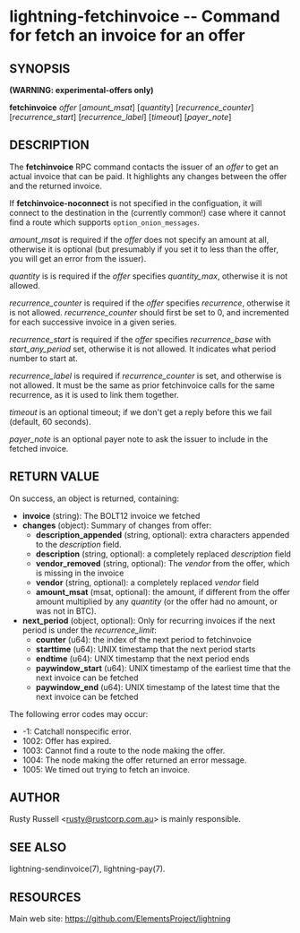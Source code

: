 lightning-fetchinvoice -- Command for fetch an invoice for an offer
===================================================================

SYNOPSIS
--------

**(WARNING: experimental-offers only)**

**fetchinvoice** *offer* [*amount\_msat*] [*quantity*] [*recurrence\_counter*] [*recurrence\_start*] [*recurrence\_label*] [*timeout*] [*payer\_note*]

DESCRIPTION
-----------

The **fetchinvoice** RPC command contacts the issuer of an *offer* to get
an actual invoice that can be paid.  It highlights any changes between the
offer and the returned invoice.

If **fetchinvoice-noconnect** is not specified in the configuation, it
will connect to the destination in the (currently common!) case where it
cannot find a route which supports `option_onion_messages`.

*amount\_msat* is required if the *offer* does not specify an amount
at all, otherwise it is optional (but presumably if you set it to less
than the offer, you will get an error from the issuer).

*quantity* is is required if the *offer* specifies
*quantity\_max*, otherwise it is not allowed.

*recurrence\_counter* is required if the *offer*
specifies *recurrence*, otherwise it is not allowed.
*recurrence\_counter* should first be set to 0, and incremented for
each successive invoice in a given series.

*recurrence\_start* is required if the *offer*
specifies *recurrence\_base* with *start\_any\_period* set, otherwise it
is not allowed.  It indicates what period number to start at.

*recurrence\_label* is required if *recurrence\_counter* is set, and
otherwise is not allowed.  It must be the same as prior fetchinvoice
calls for the same recurrence, as it is used to link them together.

*timeout* is an optional timeout; if we don't get a reply before this
we fail (default, 60 seconds).

*payer\_note* is an optional payer note to ask the issuer to include
in the fetched invoice.

RETURN VALUE
------------

[comment]: # (GENERATE-FROM-SCHEMA-START)
On success, an object is returned, containing:

- **invoice** (string): The BOLT12 invoice we fetched
- **changes** (object): Summary of changes from offer:
  - **description\_appended** (string, optional): extra characters appended to the *description* field.
  - **description** (string, optional): a completely replaced *description* field
  - **vendor\_removed** (string, optional): The *vendor* from the offer, which is missing in the invoice
  - **vendor** (string, optional): a completely replaced *vendor* field
  - **amount\_msat** (msat, optional): the amount, if different from the offer amount multiplied by any *quantity* (or the offer had no amount, or was not in BTC).
- **next\_period** (object, optional): Only for recurring invoices if the next period is under the *recurrence\_limit*:
  - **counter** (u64): the index of the next period to fetchinvoice
  - **starttime** (u64): UNIX timestamp that the next period starts
  - **endtime** (u64): UNIX timestamp that the next period ends
  - **paywindow\_start** (u64): UNIX timestamp of the earliest time that the next invoice can be fetched
  - **paywindow\_end** (u64): UNIX timestamp of the latest time that the next invoice can be fetched

[comment]: # (GENERATE-FROM-SCHEMA-END)

The following error codes may occur:
- -1: Catchall nonspecific error.
- 1002: Offer has expired.
- 1003: Cannot find a route to the node making the offer.
- 1004: The node making the offer returned an error message.
- 1005: We timed out trying to fetch an invoice.

AUTHOR
------

Rusty Russell <<rusty@rustcorp.com.au>> is mainly responsible.

SEE ALSO
--------

lightning-sendinvoice(7), lightning-pay(7).

RESOURCES
---------

Main web site: <https://github.com/ElementsProject/lightning>

[comment]: # ( SHA256STAMP:c14601b72fda248cbc8b86253bda6399a0886fc1fd0332d3acbc1d8800342126)
